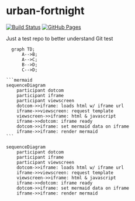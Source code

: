 # urban-fortnight

[![Build Status](https://dev.azure.com/AzCelerium/CeleriumDemo/_apis/build/status%2FCelerium._CeleriumDemo?branchName=main)](https://dev.azure.com/AzCelerium/CeleriumDemo/_build/latest?definitionId=3&branchName=main)
[![GitHub Pages](https://github.com/Celerium/_CeleriumDemo/actions/workflows/pages/pages-build-deployment/badge.svg)](https://github.com/Celerium/_CeleriumDemo/actions/workflows/pages/pages-build-deployment)

Just a test repo to better understand Git test



```mermaid
  graph TD;
      A-->B;
      A-->C;
      B-->D;
      C-->D;
```

````
```mermaid
sequenceDiagram
    participant dotcom
    participant iframe
    participant viewscreen
    dotcom->>iframe: loads html w/ iframe url
    iframe->>viewscreen: request template
    viewscreen->>iframe: html & javascript
    iframe->>dotcom: iframe ready
    dotcom->>iframe: set mermaid data on iframe
    iframe->>iframe: render mermaid
```
````

```mermaid
sequenceDiagram
    participant dotcom
    participant iframe
    participant viewscreen
    dotcom->>iframe: loads html w/ iframe url
    iframe->>viewscreen: request template
    viewscreen->>iframe: html & javascript
    iframe->>dotcom: iframe ready
    dotcom->>iframe: set mermaid data on iframe
    iframe->>iframe: render mermaid
```

